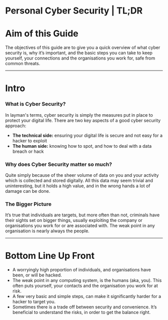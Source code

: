 # Personal Cyber Security | TL;DR

# Aim of this Guide

The objectives of this guide are to give you a quick overview of what cyber security is, why it’s important, and the basic steps you can take to keep yourself, your connections and the organisations you work for, safe from common threats.


----------
# Intro

### What is Cyber Security?
In layman's terms, cyber security is simply the measures put in place to protect your digital life. There are two key aspects of a good cyber security approach:

- **The technical side:** ensuring your digital life is secure and not easy for a hacker to exploit
- **The human side:** knowing how to spot, and how to deal with a data breach or hack

### Why does Cyber Security matter so much?
Quite simply because of the sheer volume of data on you and your activity which is collected and stored digitally. All this data may seem trivial and uninteresting, but it holds a high value, and in the wrong hands a lot of damage can be done.

### The Bigger Picture
It’s true that individuals are targets, but more often than not, criminals have their sights set on bigger things, usually exploiting the company or organisations you work for or are associated with. The weak point in any organisation is nearly always the people.

----------

# Bottom Line Up Front
- A worryingly high proportion of individuals, and organisations have been, or will be hacked.
- The weak point in any computing system, is the humans (aka, you). This often puts yourself, your contacts and the organisation you work for at risk.
- A few very basic and simple steps, can make it significantly harder for a hacker to target you.
- Sometimes there is a trade off between security and convenience. It’s beneficial to understand the risks, in order to get the balance right.
